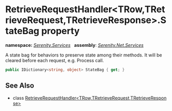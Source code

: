 # RetrieveRequestHandler&lt;TRow,TRetrieveRequest,TRetrieveResponse&gt;.StateBag property
**namespace:** *[Serenity.Services](../../README.md#serenity.services-namespace)*   **assembly**: *[Serenity.Net.Services](../../README.md)*

A state bag for behaviors to preserve state among their methods. It will be cleared before each request, e.g. Process call.

```csharp
public IDictionary<string, object> StateBag { get; }
```

## See Also

* class [RetrieveRequestHandler&lt;TRow,TRetrieveRequest,TRetrieveResponse&gt;](../RetrieveRequestHandler-3.md)